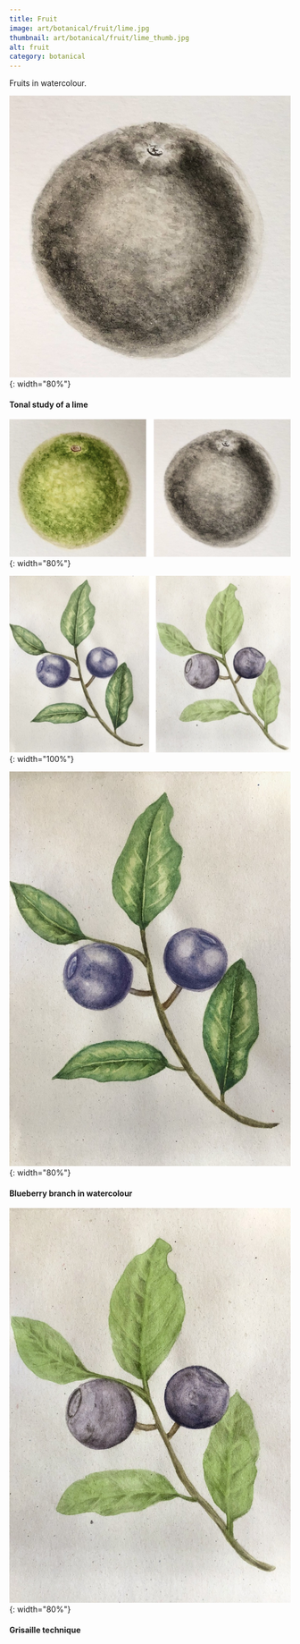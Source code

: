 ```yaml
---
title: Fruit
image: art/botanical/fruit/lime.jpg
thumbnail: art/botanical/fruit/lime_thumb.jpg
alt: fruit
category: botanical
---
```


Fruits in watercolour.

![lime monotone](./assets/img/art/botanical/fruit/lime_monotone.jpg){: width="80%"}

#### Tonal study of a lime

![lime monotone](./assets/img/art/botanical/fruit/limes.jpg){: width="80%"}

![blueberry](./assets/img/art/botanical/fruit/blueberries.jpg){: width="100%"}

![blueberry](./assets/img/art/botanical/fruit/blueberry.jpg){: width="80%"}

#### Blueberry branch in watercolour

![blueberry](./assets/img/art/botanical/fruit/blueberry_grisaille.jpg){: width="80%"}

#### Grisaille technique
